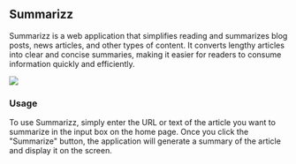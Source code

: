 ## Summarizz
Summarizz is a web application that simplifies reading and summarizes blog posts, news articles, and other types of content. It converts lengthy articles into clear and concise summaries, making it easier for readers to consume information quickly and efficiently.

![](https://user-images.githubusercontent.com/21370009/236547245-cff5a823-c7f9-4b7a-8a9b-bea1bf3f80db.png)


### Usage

To use Summarizz, simply enter the URL or text of the article you want to summarize in the input box on the home page. Once you click the "Summarize" button, the application will generate a summary of the article and display it on the screen.

